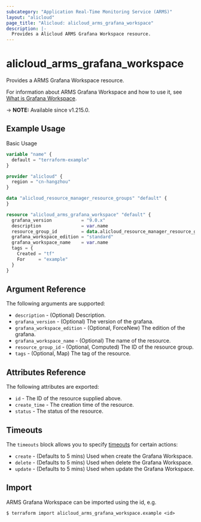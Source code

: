 ```yaml
---
subcategory: "Application Real-Time Monitoring Service (ARMS)"
layout: "alicloud"
page_title: "Alicloud: alicloud_arms_grafana_workspace"
description: |-
  Provides a Alicloud ARMS Grafana Workspace resource.
---
```


# alicloud_arms_grafana_workspace

Provides a ARMS Grafana Workspace resource. 

For information about ARMS Grafana Workspace and how to use it, see [What is Grafana Workspace](https://next.api.alibabacloud.com/document/ARMS/2019-08-08/ListGrafanaWorkspace).

-> **NOTE:** Available since v1.215.0.

## Example Usage

Basic Usage

```terraform
variable "name" {
  default = "terraform-example"
}

provider "alicloud" {
  region = "cn-hangzhou"
}

data "alicloud_resource_manager_resource_groups" "default" {
}

resource "alicloud_arms_grafana_workspace" "default" {
  grafana_version           = "9.0.x"
  description               = var.name
  resource_group_id         = data.alicloud_resource_manager_resource_groups.default.ids.0
  grafana_workspace_edition = "standard"
  grafana_workspace_name    = var.name
  tags = {
    Created = "tf"
    For     = "example"
  }
}
```

## Argument Reference

The following arguments are supported:
* `description` - (Optional) Description.
* `grafana_version` - (Optional) The version of the grafana.
* `grafana_workspace_edition` - (Optional, ForceNew) The edition of the grafana.
* `grafana_workspace_name` - (Optional) The name of the resource.
* `resource_group_id` - (Optional, Computed) The ID of the resource group.
* `tags` - (Optional, Map) The tag of the resource.

## Attributes Reference

The following attributes are exported:
* `id` - The ID of the resource supplied above.
* `create_time` - The creation time of the resource.
* `status` - The status of the resource.

## Timeouts

The `timeouts` block allows you to specify [timeouts](https://www.terraform.io/docs/configuration-0-11/resources.html#timeouts) for certain actions:
* `create` - (Defaults to 5 mins) Used when create the Grafana Workspace.
* `delete` - (Defaults to 5 mins) Used when delete the Grafana Workspace.
* `update` - (Defaults to 5 mins) Used when update the Grafana Workspace.

## Import

ARMS Grafana Workspace can be imported using the id, e.g.

```shell
$ terraform import alicloud_arms_grafana_workspace.example <id>
```